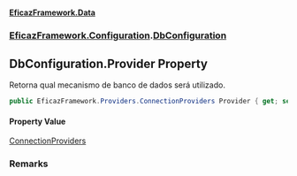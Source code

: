 #### [EficazFramework.Data](EficazFrameworkData.md 'EficazFramework Data')
### [EficazFramework.Configuration](EficazFrameworkData.md#EficazFramework.Configuration 'EficazFramework.Configuration').[DbConfiguration](EficazFramework.Configuration/DbConfiguration.md 'EficazFramework.Configuration.DbConfiguration')

## DbConfiguration.Provider Property

Retorna qual mecanismo de banco de dados será utilizado.

```csharp
public EficazFramework.Providers.ConnectionProviders Provider { get; set; }
```

#### Property Value
[ConnectionProviders](EficazFramework.Providers/ConnectionProviders.md 'EficazFramework.Providers.ConnectionProviders')

### Remarks